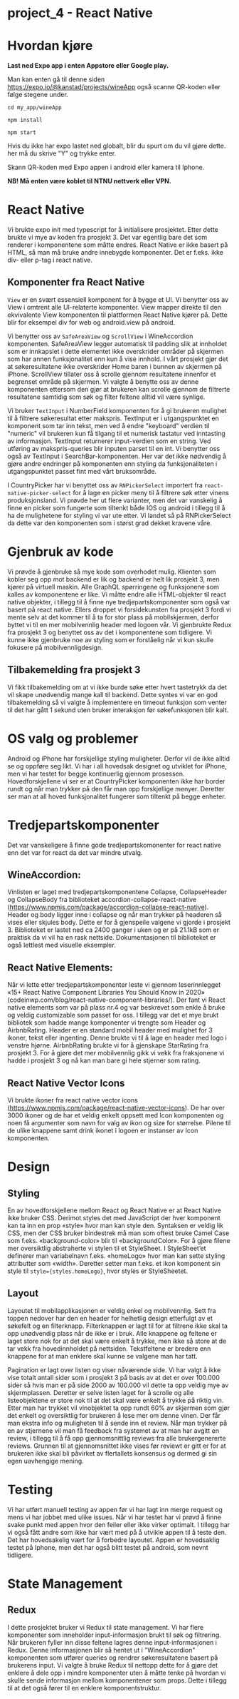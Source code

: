 # project_4 - React Native

# Hvordan kjøre

**Last ned Expo app i enten Appstore eller Google play.**

Man kan enten gå til denne siden https://expo.io/@kanstad/projects/wineApp også scanne QR-koden eller følge stegene under.

`cd my_app/wineApp`

`npm install`

`npm start`

Hvis du ikke har expo lastet ned globalt, blir du spurt om du vil gjøre dette. her må du skrive "Y" og trykke enter.

Skann QR-koden med Expo appen i android eller kamera til Iphone.

**NB! Må enten være koblet til NTNU nettverk eller VPN.**

# React Native
Vi brukte expo init med typescript for å initialisere prosjektet. Etter dette brukte vi mye av koden fra prosjekt 3. Det var egentlig bare det som renderer i komponentene som måtte endres. React Native er ikke basert på HTML, så man må bruke andre innebygde komponenter. Det er f.eks. ikke div- eller p-tag i react native.

## Komponenter fra React Native
`View` er en svært essensiell komponent for å bygge et UI. Vi benytter oss av View i omtrent alle UI-relaterte komponenter. View mapper direkte til den ekvivalente View komponenten til plattformen React Native kjører på. Dette blir for eksempel div for web og android.view på android.

Vi benytter oss av `SafeAreaView` og `ScrollView` i WineAccordion komponenten. SafeAreaView legger automatisk til padding slik at innholdet som er innkapslet i dette elementet ikke overskrider områder på skjermen som har annen funksjonalitet enn kun å vise innhold. I vårt prosjekt gjør det at søkeresultatene ikke overskrider Home baren i bunnen av skjermen på iPhone. ScrollView tillater oss å scrolle gjennom resultatene innenfor et begrenset område på skjermen. Vi valgte å benytte oss av denne komponenten ettersom den gjør at brukeren kan scrolle gjennom de filtrerte resultatene samtidig som søk og filter feltene alltid vil være synlige.

Vi bruker `TextInput` i NumberField komponenten for å gi brukeren mulighet til å filtrere søkeresultat etter makspris. TextInput er i utgangspunktet en komponent som tar inn tekst, men ved å endre "keyboard" verdien til "numeric" vil brukeren kun få tilgang til et numerisk tastatur ved inntasting av informasjon. TextInput returnerer input-verdien som en string. Ved utføring av makspris-queries blir inputen parset til en int. Vi benytter oss også av TextInput i SearchBar-komponenten. Her var det ikke nødvendig å gjøre andre endringer på komponenten enn styling da funksjonaliteten i utgangspunktet passet fint med vårt bruksområde.

I CountryPicker har vi benyttet oss av `RNPickerSelect` importert fra `react-native-picker-select` for å lage en picker meny til å filtrere søk etter vinens produksjonsland. Vi prøvde her ut flere varianter, men det var vanskelig å finne en picker som fungerte som tiltenkt både IOS og android i tillegg til å ha de mulighetene for styling vi var ute etter. Vi landet så på RNPickerSelect da dette var den komponenten som i størst grad dekket kravene våre.

# Gjenbruk av kode
Vi prøvde å gjenbruke så mye kode som overhodet mulig. Klienten som kobler seg opp mot backend er lik og backend er helt lik prosjekt 3, men kjører på virtuell maskin. Alle GraphQL spørringene og funksjonene som kalles av komponentene er like. Vi måtte endre alle HTML-objekter til react native objekter, i tillegg til å finne nye tredjepartskomponenter som også var basert på react native. Ellers droppet vi forsidekunsten fra prosjekt 3 fordi vi mente selv at det kommer til å ta for stor plass på mobilskjermen, derfor byttet vi til en mer mobilvennlig header med logoen vår. Vi gjenbrukte Redux fra prosjekt 3 og benyttet oss av det i komponentene som tidligere. Vi kunne ikke gjenbruke noe av styling som er forståelig når vi kun skulle fokusere på mobilvennligdesign.

## Tilbakemelding fra prosjekt 3
Vi fikk tilbakemelding om at vi ikke burde søke etter hvert tastetrykk da det vil skape unødvendig mange kall til backend. Dette syntes vi var en god tilbakemelding så vi valgte å implementere en timeout funksjon som venter til det har gått 1 sekund uten bruker interaksjon før søkefunksjonen blir kalt.

# OS valg og problemer
Android og iPhone har forskjellige styling muligheter. Derfor vil de ikke alltid se og oppføre seg likt. Vi har i all hovedsak designet og utviklet for iPhone, men vi har testet for begge kontinuerlig gjennom prosessen. Hovedforskjellene vi ser er at CountryPicker komponenten ikke har border rundt og når man trykker på den får man opp forskjellige menyer. Deretter ser man at all hoved funksjonalitet fungerer som tiltenkt på begge enheter.

# Tredjepartskomponenter
Det var vanskeligere å finne gode tredjepartskomonenter for react native enn det var for react da det var mindre utvalg.

## WineAccordion:
Vinlisten er laget med tredjepartskomponentene Collapse, CollapseHeader og CollapseBody fra biblioteket accordion-collapse-react-native (https://www.npmjs.com/package/accordion-collapse-react-native). Header og body ligger inne i collapse og når man trykker på headeren så vises eller skjules body. Dette er for å gjenspeile valgene vi gjorde i prosjekt 3. Biblioteket er lastet ned ca 2400 ganger i uken og er på 21.1kB som er praktisk da vi vil ha en rask nettside. Dokumentasjonen til biblioteket er også lettlest med visuelle eksempler.

## React Native Elements:
Når vi lette etter tredjepartskomponenter leste vi gjennom leserinnlegget «15+ React Native Component Libraries You Should Know in 2020» (codeinwp.com/blog/react-native-component-libraries/). Der fant vi React native elements som var på plass nr.4 og var beskrevet som enkle å bruke og veldig customizable som passet for oss. I tillegg var det et mye brukt bibliotek som hadde mange komponenter vi trengte som Header og AirbnbRating. Header er en standard mobil header med mulighet for 3 ikoner, tekst eller ingenting. Denne brukte vi til å lage en header med logo i venstre hjørne. AirbnbRating brukte vi for å gjenskape StarRating fra prosjekt 3. For å gjøre det mer mobilvennlig gikk vi vekk fra fraksjonene vi hadde i prosjekt 3 og nå kan man bare gi hele stjerner som rating.  

## React Native Vector Icons
Vi brukte ikoner fra react native vector icons (https://www.npmjs.com/package/react-native-vector-icons). De har over 3000 ikoner og de har et veldig enkelt oppsett med Icon komponenten og noen få argumenter som navn for valg av ikon og size for størrelse. Pilene til de ulike knappene samt drink ikonet i logoen er instanser av Icon komponenten. 

# Design
## Styling
En av hovedforskjellene mellom React og React Native er at React Native ikke bruker CSS. Derimot styles det med JavaScript der hver komponent kan ta inn en prop «style» hvor man kan style den. Syntaksen er veldig lik CSS, men der CSS bruker bindestrek må man som oftest bruke Camel Case som f.eks. «background-color» blir til «backgroundColor». For å gjøre filene mer oversiktlig abstraherte vi stylen til et StyleSheet. I StyleSheet’et definerer man variabelnavn f.eks. «homeLogo» hvor man kan sette styling attributter som «width». Deretter setter man f.eks. et ikon komponent sin style til `style={styles.homeLogo}`, hvor styles er StyleSheetet.

## Layout
Layoutet til mobilapplikasjonen er veldig enkel og mobilvennlig. Sett fra toppen nedover har den en header for helhetlig design etterfulgt av et søkefelt og en filterknapp. Filterknappen er lagt til for at filtrene ikke skal ta opp unødvendig plass når de ikke er i bruk. Alle knappene og feltene er laget store nok for at det skal være enkelt å trykke, men ikke så store at de tar vekk fra hovedinnholdet på nettsiden. Tekstfeltene er bredere enn knappene for at man enklere skal kunne se valgene man har tatt. 

Pagination er lagt over listen og viser nåværende side. Vi har valgt å ikke vise totalt antall sider som i prosjekt 3 på basis av at det er over 100.000 sider så hvis man er på side 2000 av 100.000 vil dette ta opp veldig mye av skjermplassen. Deretter er selve listen laget for å scrolle og alle listeobjektene er store nok til at det skal være enkelt å trykke på riktig vin. Etter man har trykket vil vinobjektet ta opp rundt 60% av skjermen som gjør det enkelt og oversiktlig for brukeren å lese mer om denne vinen. Der får man ekstra info og muligheten til å sende inn et review. Når man trykker på en av stjernene vil man få feedback fra systemet av at man har avgitt en review, i tillegg til å få opp gjennomsnittlig reviews fra alle brukergenererte reviews. Grunnen til at gjennomsnittet ikke vises før reviewt er gitt er for at brukeren ikke skal bli påvirket av flertallets konsensus og dermed gi sin egen uavhengige mening. 

# Testing
Vi har utført manuell testing av appen før vi har lagt inn merge request og mens vi har jobbet med ulike issues. Når vi har testet har vi prøvd å finne svake punkt med appen hvor den feiler eller ikke virker optimalt. I tillegg har vi også fått andre som ikke har vært med på å utvikle appen til å teste den. Det har hovedsakelig vært for å forbedre layoutet. Appen er hovedsaklig testet på Iphone, men det har også blitt testet på android, som nevnt tidligere. 

# State Management
## Redux
I dette prosjektet bruker vi Redux til state management. 
Vi har flere komponenter som inneholder input-informasjon brukt til søk og filtrering.
Når brukeren fyller inn disse feltene lagres denne input-informasjonen i Redux. Denne informasjonen blir så hentet ut i "WineAccordion" komponenten som utfører queries og rendrer søkeresultatene basert på brukerens input. 
Vi valgte å bruke Redux til nettopp dette for å gjøre det enklere å dele opp i mindre komponenter uten å måtte tenke på hvordan vi skulle sende informasjon mellom komponentener som props. Dette
i tillegg til at det også fører til en enklere komponentstruktur.

